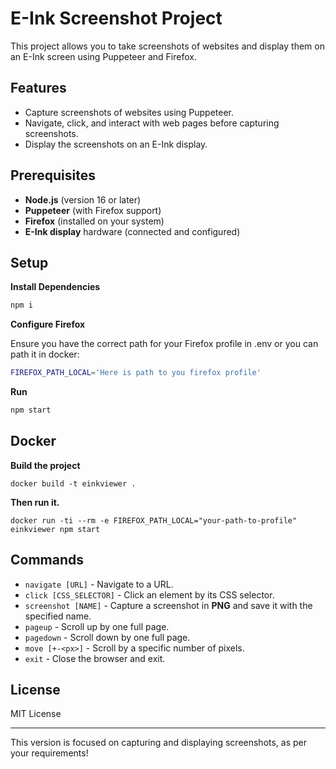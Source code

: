 # E-Ink Screenshot Project

This project allows you to take screenshots of websites and display them on an E-Ink screen using Puppeteer and Firefox.

## Features

- Capture screenshots of websites using Puppeteer.
- Navigate, click, and interact with web pages before capturing screenshots.
- Display the screenshots on an E-Ink display.

## Prerequisites

- **Node.js** (version 16 or later)
- **Puppeteer** (with Firefox support)
- **Firefox** (installed on your system)
- **E-Ink display** hardware (connected and configured)

## Setup

**Install Dependencies**

```bash
npm i
```

**Configure Firefox**

Ensure you have the correct path for your Firefox profile in .env or you can path it in docker:

```bash
FIREFOX_PATH_LOCAL='Here is path to you firefox profile'
```

**Run**

```bash
npm start
```

## Docker

**Build the project**
```
docker build -t einkviewer .
```

**Then run it.**

```docker
docker run -ti --rm -e FIREFOX_PATH_LOCAL="your-path-to-profile" einkviewer npm start
```

## Commands

- `navigate [URL]` - Navigate to a URL.
- `click [CSS_SELECTOR]` - Click an element by its CSS selector.
- `screenshot [NAME]` - Capture a screenshot in **PNG** and save it with the specified name.
- `pageup` - Scroll up by one full page.
- `pagedown` - Scroll down by one full page.
- `move [+-<px>]` - Scroll by a specific number of pixels.
- `exit` - Close the browser and exit.

## License

MIT License

---

This version is focused on capturing and displaying screenshots, as per your requirements!
